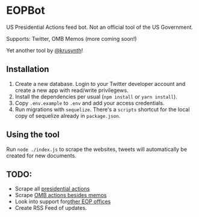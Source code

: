 # EOPBot

US Presidential Actions feed bot. Not an official tool of the US Government.

Supports: Twitter, OMB Memos (more coming soon!)

Yet another tool by [@krusynth](https://billhunt.dev)!

## Installation

1. Create a new database. Login to your Twitter developer account and create a new app with read/write privilegews.
2. Install the dependencies per usual (`npm install` or `yarn install`).
3. Copy `.env.example` to `.env` and add your access credentials.
4. Run migrations with `sequelize`.  There's a `scripts` shortcut for the local copy of sequelize already in `package.json`.

## Using the tool

Run `node ./index.js` to scrape the websites, tweets will automatically be created for new documents.


## TODO:

* Scrape all [presidential actions](https://www.whitehouse.gov/briefing-room/presidential-actions/)
* Scrape [OMB actions besides memos](https://www.whitehouse.gov/omb/information-for-agencies/)
* Look into support for[other EOP offices](https://www.whitehouse.gov/administration/executive-office-of-the-president/)
* Create RSS Feed of updates.